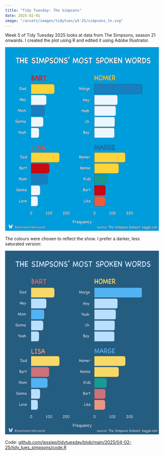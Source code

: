 ```yaml
---
title: "Tidy Tuesday: The Simpsons"
date: 2025-02-01
image: "/assets/images/tidytues/w5-25/simpsons_tn.svg"
---
```


Week 5 of Tidy Tuesday 2025 looks at data from The Simpsons, season 21 onwards. I created the plot using R and edited it using Adobe Illustrator.

<img src= "/assets/images/tidytues/w5-25/tt_simpsons.png" style="height:600px;width:600px;margin:auto;" />

The colours were chosen to reflect the show. I prefer a darker, less saturated version:

<img src= "/assets/images/tidytues/w5-25/tt_simpsons_dark.png" style="height:600px;width:600px;margin:auto;" />

Code: [github.com/jessjep/tidytuesday/blob/main/2025/04-02-25/tidy_tues_simpsons/code.R](https://github.com/jessjep/tidytuesday/blob/main/2025/04-02-25/tidy_tues_simpsons/code.R)